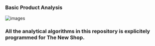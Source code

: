 ### Basic Product Analysis

![images](https://github.com/user-attachments/assets/bdcc2907-32ef-48f9-b31d-043d820d9922)

### All the analytical algorithms in this repository is explicitely programmed for The New Shop.
